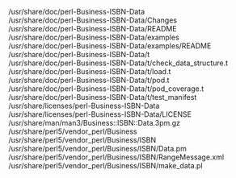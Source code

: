 /usr/share/doc/perl-Business-ISBN-Data  
/usr/share/doc/perl-Business-ISBN-Data/Changes  
/usr/share/doc/perl-Business-ISBN-Data/README  
/usr/share/doc/perl-Business-ISBN-Data/examples  
/usr/share/doc/perl-Business-ISBN-Data/examples/README  
/usr/share/doc/perl-Business-ISBN-Data/t  
/usr/share/doc/perl-Business-ISBN-Data/t/check\_data\_structure.t  
/usr/share/doc/perl-Business-ISBN-Data/t/load.t  
/usr/share/doc/perl-Business-ISBN-Data/t/pod.t  
/usr/share/doc/perl-Business-ISBN-Data/t/pod\_coverage.t  
/usr/share/doc/perl-Business-ISBN-Data/t/test\_manifest  
/usr/share/licenses/perl-Business-ISBN-Data  
/usr/share/licenses/perl-Business-ISBN-Data/LICENSE  
/usr/share/man/man3/Business::ISBN::Data.3pm.gz  
/usr/share/perl5/vendor\_perl/Business  
/usr/share/perl5/vendor\_perl/Business/ISBN  
/usr/share/perl5/vendor\_perl/Business/ISBN/Data.pm  
/usr/share/perl5/vendor\_perl/Business/ISBN/RangeMessage.xml  
/usr/share/perl5/vendor\_perl/Business/ISBN/make\_data.pl  

